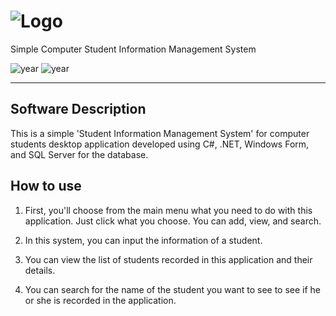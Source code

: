# ![Logo](favicon_io/SCSIMS_Icon.ico)
Simple Computer Student Information Management System

![year](https://img.shields.io/badge/year-2023-blue)
![year](https://img.shields.io/badge/year-2024-blue)

---

## Software Description

This is a simple 'Student Information Management System' for computer students desktop application developed using C#, .NET, Windows Form, and SQL Server for the database.

## How to use

1. First, you'll choose from the main menu what you need to do with this application. Just click what you choose. You can add, view, and search.

2. In this system, you can input the information of a student.

3. You can view the list of students recorded in this application and their details.

4. You can search for the name of the student you want to see to see if he or she is recorded in the application.